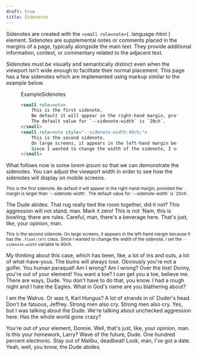 ```yaml
---
draft: true
title: Sidenotes
---
```


Sidenotes are created with the `<small role=note>`{ .language-html } element.
Sidenotes are supplemental notes or comments placed in the margins of a page, typically alongside the main text.
They provide additional information, context, or commentary related to the adjacent text.

Sidenotes must be visually and semantically distinct even when the viewport isn't wide enough to facilitate their normal placement.
This page has a few sidenotes which are implemented using markup similar to the example below.

<figure>
<figcaption><sub-title class=allcaps>Example</sub-title>Sidenotes</figcaption>

~~~ html
<small role=note>
	This is the first sidenote.
	Be default it will appear in the right-hand margin, provided the margin is larger than `--sidenote-width`.
	The default value for `--sidenote-width` is `20ch`.
</small>
<small role=note style="--sidenote-width:40ch;">
	This is the second sidenote.
	On large screens, it appears in the left-hand margin because the XYZ attribute is set.
	Since I wanted to change the width of the sidenote, I set the `--sidenote-width` variable to 40ch.
</small>
~~~

</figure>

What follows now is some <i>lorem ipsum</i> so that we can demonstrate the sidenotes.
You can adjust the viewport width in order to see how the sidenotes will display on mobile screens.

<small role=note>
This is the first sidenote.
Be default it will appear in the right-hand margin, provided the margin is larger than `--sidenote-width`.
The default value for `--sidenote-width` is `20ch`.
</small>

The Dude abides.
That rug really tied the room together, did it not?
This aggression will not stand, man.
Mark it zero!
This is not 'Nam, this is bowling; there are rules.
Careful, man, there's a beverage here.
That's just, like, your opinion, man.

<small role=note class="float:left" style="--sidenote-width: 40ch;">
This is the second sidenote.
On large screens, it appears in the left-hand margin because it has the <code>.float:left</code> class.
Since I wanted to change the width of the sidenote, I set the <code>--sidenote-width</code> variable to 40ch.
</small>

My thinking about this case, which has been, like, a lot of ins and outs, a lot of what-have-yous.
The bums will always lose.
Obviously you're not a golfer.
You human paraquat!
Am I wrong? Am I wrong?
Over the line!
Donny, you're out of your element!
You want a toe? I can get you a toe, believe me. There are ways, Dude.
You don't have to do that, you know.
I had a rough night and I hate the Eagles.
What in God's name are you blathering about?

I am the Walrus.
Or was it, Karl Hungus?
A lot of strands in ol' Duder's head.
Don't be fatuous, Jeffrey.
Strong men also cry. Strong men also cry.
Yes, but I was talking about the Dude.
We're talking about unchecked aggression here.
Has the whole world gone crazy?

You're out of your element, Donnie.
Well, that's just, like, your opinion, man.
Is this your homework, Larry?
Wave of the future, Dude.
One hundred percent electronic.
Stay out of Malibu, deadbeat!
Look, man, I've got a date.
Yeah, well, you know, the Dude abides.
